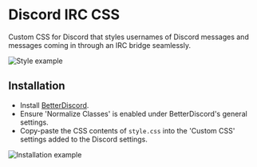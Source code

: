 # Discord IRC CSS
Custom CSS for Discord that styles usernames of Discord messages and messages coming in through an IRC bridge seamlessly.

![Style example](https://i.imgur.com/mpGmLj3.png)

## Installation
* Install [BetterDiscord](https://github.com/betterdiscord/installer).
* Ensure 'Normalize Classes' is enabled under BetterDiscord's general settings.
* Copy-paste the CSS contents of `style.css` into the 'Custom CSS' settings added to the Discord settings.

![Installation example](https://i.imgur.com/6QanIo0.png)
